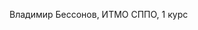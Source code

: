 Владимир Бессонов, ИТМО СППО, 1 курс
<!---
vovibssnff/vovibssnff is a ✨ special ✨ repository because its `README.md` (this file) appears on your GitHub profile.
You can click the Preview link to take a look at your changes.
--->
